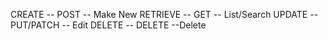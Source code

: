 CREATE -- POST -- Make New
RETRIEVE -- GET -- List/Search
UPDATE -- PUT/PATCH -- Edit
DELETE -- DELETE --Delete